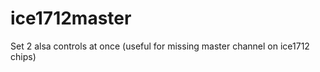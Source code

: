 ice1712master
=============

Set 2 alsa controls at once (useful for missing master channel on ice1712 chips)
